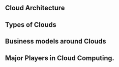 ## Cloud Architecture 





## Types of Clouds 





## Business models around Clouds 





## Major Players in Cloud Computing.




